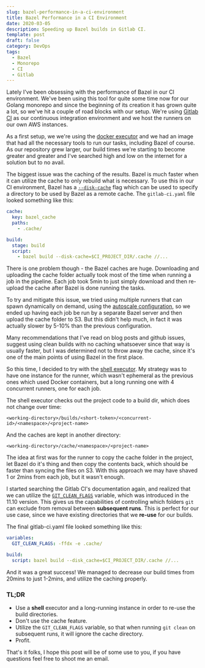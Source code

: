 ```yaml
---
slug: bazel-performance-in-a-ci-environment
title: Bazel Performance in a CI Environment
date: 2020-03-05
description: Speeding up Bazel builds in Gitlab CI.
template: post
draft: false
category: DevOps
tags:
  - Bazel
  - Monorepo
  - CI
  - Gitlab
---
```


Lately I've been obsessing with the performance of Bazel in our CI environment. We've been using this tool for quite some time now for our Golang monorepo and since the beginning of its creation it has grown quite a lot, so we've hit a couple of road blocks with our setup. We're using [Gitlab CI](https://docs.gitlab.com/ee/ci/) as our continuous integration environment and we host the runners on our own AWS instances.

As a first setup, we we're using the [docker executor](https://docs.gitlab.com/runner/executors/docker.html) and we had an image that had all the necessary tools to run our tasks, including Bazel of course.
As our repository grew larger, our build times we're starting to become greater and greater and I've searched high and low on the internet for a solution but to no avail.

The biggest issue was the caching of the results. Bazel is much faster when it can utilize the cache to only rebuild what is necessary. To use this in our CI environment, Bazel has a [`--disk-cache`](https://docs.bazel.build/versions/master/remote-caching.html#disk-cache) flag which can be used to specify a directory to be used by Bazel  as a remote cache. The `gitlab-ci.yaml` file looked something like this:

```yaml
cache:
  key: bazel_cache
  paths:
    - .cache/

build:
  stage: build
  script:
    - bazel build --disk-cache=$CI_PROJECT_DIR/.cache //...
```

There is one problem though - the Bazel caches are huge. Downloading and uploading the cache folder actually took most of the time when running a job in the pipeline. Each job took 5min to just simply download and then re-upload the cache after Bazel is done running the tasks.

To try and mitigate this issue, we tried using multiple runners that can spawn dynamically on demand, using the [autoscale configuration](https://docs.gitlab.com/runner/executors/docker.html), so we ended up having each job be run by a separate Bazel server and then upload the cache folder to S3. But this didn't help much, in fact it was actually slower by 5-10% than the previous configuration.

Many recommendations that I've read on blog posts and github issues, suggest using clean builds with no caching whatsoever since that way is usually faster, but I was determined not to throw away the cache, since it's one of the main points of using Bazel in the first place.

So this time, I decided to try with the [shell executor](https://docs.gitlab.com/runner/executors/docker.html). My strategy was to have one instance for the runner, which wasn't ephemeral as the previous ones which used Docker containers, but a long running one with 4 concurrent runners, one for each job.

The shell executor checks out the project code to a build dir, which does not change over time:
```
<working-directory>/builds/<short-token>/<concurrent-id>/<namespace>/<project-name>
```

And the caches are kept in another directory:

```
<working-directory>/cache/<namespace>/<project-name>
```

The idea at first was for the runner to copy the cache folder in the project, let Bazel do it's thing and then copy the contents back, which should be faster than syncing the files on S3. With this approach we may have shaved 1 or 2mins from each job, but it wasn't enough.

I started searching the Gitlab CI's documentation again, and realized that we can utilize the [`GIT_CLEAN_FLAGS`](https://docs.gitlab.com/ee/ci/large_repositories/#git-clean-flags) variable, which was introduced in the 11.10 version. This gives us the capabilities of controlling which folders `git` can exclude from removal between **subsequent runs**. This is perfect for our use case, since we have existing directories that we **re-use** for our builds.

The final gitlab-ci.yaml file looked something like this:

```yaml
variables:
  GIT_CLEAN_FLAGS: -ffdx -e .cache/

build:
  script: bazel build --disk_cache=$CI_PROJECT_DIR/.cache //...
```

And it was a great success! We managed to decrease our build times from 20mins to just 1-2mins, and utilize the caching properly.

### TL;DR

- Use a **shell** executor and a long-running instance in order to re-use the build directories.
- Don't use the cache feature.
- Utilize the `GIT_CLEAN_FLAGS` variable, so that when running `git clean` on subsequent runs, it will ignore the cache directory.
- Profit.

That's it folks, I hope this post will be of some use to you, if you have questions feel free to shoot me an email.